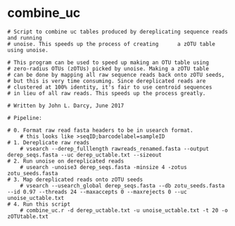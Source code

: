 # combine_uc

  	# Script to combine uc tables produced by dereplicating sequence reads and running 
	# unoise. This speeds up the process of creating      a zOTU table using unoise. 

	# This program can be used to speed up making an OTU table using
	# zero-radius OTUs (zOTUs) picked by unoise. Making a zOTU table
	# can be done by mapping all raw sequence reads back onto zOTU seeds,
	# but this is very time consuming. Since dereplicated reads are 
	# clustered at 100% identity, it's fair to use centroid sequences
	# in lieu of all raw reads. This speeds up the process greatly. 
	
	# Written by John L. Darcy, June 2017
	
	# Pipeline:
	
	# 0. Format raw read fasta headers to be in usearch format. 
		# this looks like >seqID;barcodelabel=sampleID
	# 1. Dereplicate raw reads
		# vsearch --derep_fulllength rawreads_renamed.fasta --output derep_seqs.fasta --uc derep_uctable.txt --sizeout
	# 2. Run unoise on dereplicated reads
		# usearch -unoise3 derep_seqs.fasta -minsize 4 -zotus zotu_seeds.fasta
	# 3. Map dereplicated reads onto zOTU seeds
		# vsearch --usearch_global derep_seqs.fasta --db zotu_seeds.fasta --id 0.97 --threads 24 --maxaccepts 0 --maxrejects 0 --uc unoise_uctable.txt
	# 4. Run this script
		# combine_uc.r -d derep_uctable.txt -u unoise_uctable.txt -t 20 -o zOTUtable.txt
